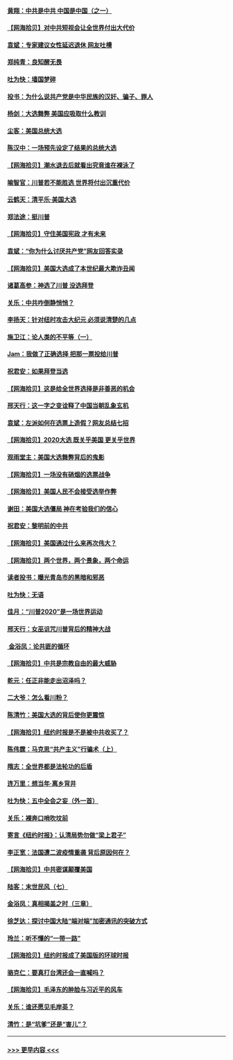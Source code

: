 #### [黄翔：中共是中共 中国是中国（之一）](../pages/nsc993/n12547576.md?t=11140551) 
#### [【网海拾贝】对中共短视会让全世界付出大代价](../pages/nsc993/n12546043.md?t=11140551) 
#### [袁斌：专家建议女性延迟退休 网友吐槽](../pages/nsc993/n12545424.md?t=11140551) 
#### [郑纯青：良知醒无畏](../pages/nsc993/n12545394.md?t=11140551) 
#### [吐为快：墙国梦碎](../pages/nsc993/n12545309.md?t=11140551) 
#### [投书：为什么说共产党是中华民族的汉奸、骗子、罪人](../pages/nsc993/n12545089.md?t=11140551) 
#### [杨剑：大选舞弊 美国应吸取什么教训](../pages/nsc993/n12543937.md?t=11140551) 
#### [尘客：美国总统大选](../pages/nsc993/n12543828.md?t=11140551) 
#### [陈汉中：一场预先设定了结果的总统大选](../pages/nsc993/n12543564.md?t=11140551) 
#### [【网海拾贝】潮水退去后就看出究竟谁在裸泳了](../pages/nsc993/n12543321.md?t=11140551) 
#### [喻智官：川普若不能胜选 世界将付出沉重代价](../pages/nsc993/n12541352.md?t=11140551) 
#### [云鹤天：清平乐‧美国大选](../pages/nsc993/n12540916.md?t=11140551) 
#### [郑法途：挺川普](../pages/nsc993/n12540898.md?t=11140551) 
#### [【网海拾贝】守住美国宪政 才有未来](../pages/nsc993/n12540423.md?t=11140551) 
#### [袁斌：“你为什么讨厌共产党”网友回答实录](../pages/nsc993/n12540208.md?t=11140551) 
#### [【网海拾贝】美国大选成了本世纪最大欺诈丑闻](../pages/nsc993/n12538029.md?t=11140551) 
#### [诸葛高参：神选了川普 没选拜登](../pages/nsc993/n12537664.md?t=11140551) 
#### [关乐：中共咋倒静悄悄？](../pages/nsc993/n12537615.md?t=11140551) 
#### [李扬天：针对纽时攻击大纪元 必须说清楚的几点](../pages/nsc993/n12536001.md?t=11140551) 
#### [施卫江：论人类的不平等（一）](../pages/nsc993/n12535700.md?t=11140551) 
#### [Jam：我做了正确选择 把那一票投给川普](../pages/nsc993/n12535743.md?t=11140551) 
#### [祝君安：如果拜登当选](../pages/nsc993/n12535726.md?t=11140551) 
#### [【网海拾贝】这是给全世界选择是非善恶的机会](../pages/nsc993/n12535061.md?t=11140551) 
#### [邢天行：这一字之变诠释了中国当朝乱象玄机](../pages/nsc993/n12533446.md?t=11140551) 
#### [袁斌：左派如何在选票上造假？网友总结七招](../pages/nsc993/n12533180.md?t=11140551) 
#### [【网海拾贝】2020大选 既关乎美国 更关乎世界](../pages/nsc993/n12533161.md?t=11140551) 
#### [观雨堂主：美国大选舞弊背后的鬼影](../pages/nsc993/n12533153.md?t=11140551) 
#### [【网海拾贝】一场没有硝烟的选票战争](../pages/nsc993/n12531883.md?t=11140551) 
#### [【网海拾贝】美国人民不会接受选举作弊](../pages/nsc993/n12528850.md?t=11140551) 
#### [谢田：美国大选僵局 神在考验我们的信心](../pages/nsc993/n12527932.md?t=11140551) 
#### [祝君安：黎明前的中共](../pages/nsc993/n12524071.md?t=11140551) 
#### [【网海拾贝】美国通过什么来再次伟大？](../pages/nsc993/n12523844.md?t=11140551) 
#### [【网海拾贝】两个世界，两个景象，两个命运](../pages/nsc993/n12521419.md?t=11140551) 
#### [读者投书：曝光青岛市的黑暗和邪恶](../pages/nsc993/n12520988.md?t=11140551) 
#### [吐为快：无语](../pages/nsc993/n12518588.md?t=11140551) 
#### [佳月：“川普2020”是一场世界运动](../pages/nsc993/n12518581.md?t=11140551) 
#### [邢天行：女巫诅咒川普背后的精神大战](../pages/nsc993/n12517257.md?t=11140551) 
#### [ 金浴凤：论共匪的循环](../pages/nsc993/n12517133.md?t=11140551) 
#### [【网海拾贝】中共是宗教自由的最大威胁](../pages/nsc993/n12516879.md?t=11140551) 
#### [乾元：任正非能走出沼泽吗？](../pages/nsc993/n12515831.md?t=11140551) 
#### [二大爷：怎么看川粉？](../pages/nsc993/n12515820.md?t=11140551) 
#### [陈清竹：美国大选的背后使你更震惊](../pages/nsc993/n12515589.md?t=11140551) 
#### [【网海拾贝】纽约时报是不是被中共收买了？](../pages/nsc993/n12515122.md?t=11140551) 
#### [陈伟霆：马克思“共产主义”行骗术（上）](../pages/nsc993/n12510217.md?t=11140551) 
#### [隋志：全世界都是法轮功的后盾](../pages/nsc993/n12510636.md?t=11140551) 
#### [连万里：想当年‧离乡背井](../pages/nsc993/n12510623.md?t=11140551) 
#### [吐为快：五中全会之妄（外一首）](../pages/nsc993/n12510470.md?t=11140551) 
#### [关乐：裸奔口哨吹坟前](../pages/nsc993/n12510403.md?t=11140551) 
#### [寄言《纽约时报》：认清局势勿做“梁上君子”](../pages/nsc993/n12510042.md?t=11140551) 
#### [李正宽：法国遭二波疫情重袭 背后原因何在？](../pages/nsc993/n12509971.md?t=11140551) 
#### [【网海拾贝】中共密谋颠覆美国](../pages/nsc993/n12509816.md?t=11140551) 
#### [陆客：末世民风（七）](../pages/nsc993/n12507822.md?t=11140551) 
#### [金浴凤：真相揭盖之时（三章）](../pages/nsc993/n12507804.md?t=11140551) 
#### [徐芝达：探讨中国大陆“端对端”加密通讯的突破方式](../pages/nsc993/n12507682.md?t=11140551) 
#### [玲兰：听不懂的“一带一路”](../pages/nsc993/n12507669.md?t=11140551) 
#### [【网海拾贝】纽约时报成了美国版的环球时报](../pages/nsc993/n12507053.md?t=11140551) 
#### [骆克仁：要真打台湾还会一直喊吗？](../pages/nsc993/n12506843.md?t=11140551) 
#### [【网海拾贝】毛泽东的肿脸与习近平的风车](../pages/nsc993/n12504537.md?t=11140551) 
#### [关乐：谁还愿见毛岸英？](../pages/nsc993/n12503866.md?t=11140551) 
#### [清竹：是“坑爹”还是“害儿”？](../pages/nsc993/n12503034.md?t=11140551) 

----
#### [ >>> 更早内容 <<< ](../indexes/nsc993-earlier.md)
